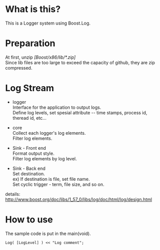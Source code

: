 # What is this?

This is a Logger system using Boost.Log.

# Preparation
At first, unzip _[Boost/x86/lib/*.zip]_  
Since lib files are too large to exceed the capacity of github, they are zip compressed.

# Log Stream
- logger  
Interface for the application to output logs.  
Define log levels, set spesial attribute -- time stamps, process id, theread id, etc...

- core  
Collect each logger's log elements.  
Filter log elements.  

- Sink - Front end  
Format output style.  
Filter log elements by log level.  

- Sink - Back end  
Set destination.  
ex) If destination is file, set file name.  
Set cyclic trigger - term, file size, and so on.  

details: <http://www.boost.org/doc/libs/1_57_0/libs/log/doc/html/log/design.html>

# How to use
The sample code is put in the main(void).

	Log( [LogLevel] ) << "Log comment";


